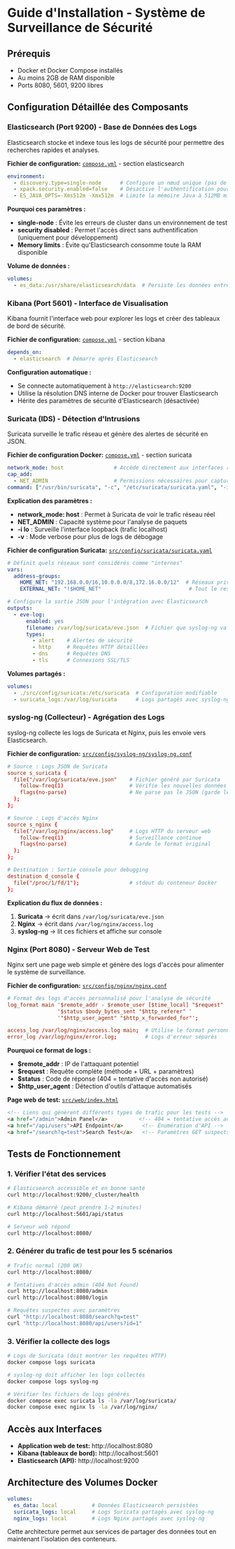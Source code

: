 # Guide d'Installation - Système de Surveillance de Sécurité

## Prérequis

- Docker et Docker Compose installés
- Au moins 2GB de RAM disponible
- Ports 8080, 5601, 9200 libres

## Configuration Détaillée des Composants

### Elasticsearch (Port 9200) - Base de Données des Logs

Elasticsearch stocke et indexe tous les logs de sécurité pour permettre des recherches rapides et analyses.

**Fichier de configuration:** [`compose.yml`](../compose.yml) - section elasticsearch

```yaml
environment:
  - discovery.type=single-node      # Configure un nœud unique (pas de cluster)
  - xpack.security.enabled=false    # Désactive l'authentification pour simplifier les tests
  - ES_JAVA_OPTS=-Xms512m -Xmx512m  # Limite la mémoire Java à 512MB min/max
```

**Pourquoi ces paramètres :**
- **single-node** : Évite les erreurs de cluster dans un environnement de test
- **security disabled** : Permet l'accès direct sans authentification (uniquement pour développement)
- **Memory limits** : Évite qu'Elasticsearch consomme toute la RAM disponible

**Volume de données :**
```yaml
volumes:
  - es_data:/usr/share/elasticsearch/data  # Persiste les données entre redémarrages
```

### Kibana (Port 5601) - Interface de Visualisation

Kibana fournit l'interface web pour explorer les logs et créer des tableaux de bord de sécurité.

**Fichier de configuration:** [`compose.yml`](../compose.yml) - section kibana

```yaml
depends_on:
  - elasticsearch  # Démarre après Elasticsearch
```

**Configuration automatique :**
- Se connecte automatiquement à `http://elasticsearch:9200`
- Utilise la résolution DNS interne de Docker pour trouver Elasticsearch
- Hérite des paramètres de sécurité d'Elasticsearch (désactivée)

### Suricata (IDS) - Détection d'Intrusions

Suricata surveille le trafic réseau et génère des alertes de sécurité en JSON.

**Fichier de configuration Docker:** [`compose.yml`](../compose.yml) - section suricata

```yaml
network_mode: host                # Accède directement aux interfaces réseau de l'hôte
cap_add:
  - NET_ADMIN                     # Permissions nécessaires pour capturer les paquets
command: ["/usr/bin/suricata", "-c", "/etc/suricata/suricata.yaml", "-i", "lo", "-v"]
```

**Explication des paramètres :**
- **network_mode: host** : Permet à Suricata de voir le trafic réseau réel
- **NET_ADMIN** : Capacité système pour l'analyse de paquets
- **-i lo** : Surveille l'interface loopback (trafic localhost)
- **-v** : Mode verbose pour plus de logs de débogage

**Fichier de configuration Suricata:** [`src/config/suricata/suricata.yaml`](../src/config/suricata/suricata.yaml)

```yaml
# Définit quels réseaux sont considérés comme "internes"
vars:
  address-groups:
    HOME_NET: "192.168.0.0/16,10.0.0.0/8,172.16.0.0/12"  # Réseaux privés RFC1918
    EXTERNAL_NET: "!$HOME_NET"                            # Tout le reste = externe

# Configure la sortie JSON pour l'intégration avec Elasticsearch
outputs:
  - eve-log:
      enabled: yes
      filename: /var/log/suricata/eve.json  # Fichier que syslog-ng va lire
      types:
        - alert    # Alertes de sécurité
        - http     # Requêtes HTTP détaillées
        - dns      # Requêtes DNS
        - tls      # Connexions SSL/TLS
```

**Volumes partagés :**
```yaml
volumes:
  - ./src/config/suricata:/etc/suricata  # Configuration modifiable
  - suricata_logs:/var/log/suricata      # Logs partagés avec syslog-ng
```

### syslog-ng (Collecteur) - Agrégation des Logs

syslog-ng collecte les logs de Suricata et Nginx, puis les envoie vers Elasticsearch.

**Fichier de configuration:** [`src/config/syslog-ng/syslog-ng.conf`](../src/config/syslog-ng/syslog-ng.conf)

```conf
# Source : Logs JSON de Suricata
source s_suricata {
  file("/var/log/suricata/eve.json"    # Fichier généré par Suricata
    follow-freq(1)                     # Vérifie les nouvelles données chaque seconde
    flags(no-parse)                    # Ne parse pas le JSON (garde le format original)
  );
};

# Source : Logs d'accès Nginx
source s_nginx {
  file("/var/log/nginx/access.log"     # Logs HTTP du serveur web
    follow-freq(1)                     # Surveillance continue
    flags(no-parse)                    # Garde le format original
  );
};

# Destination : Sortie console pour debugging
destination d_console {
  file("/proc/1/fd/1");                # stdout du conteneur Docker
};
```

**Explication du flux de données :**
1. **Suricata** → écrit dans `/var/log/suricata/eve.json`
2. **Nginx** → écrit dans `/var/log/nginx/access.log`  
3. **syslog-ng** → lit ces fichiers et affiche sur console

### Nginx (Port 8080) - Serveur Web de Test

Nginx sert une page web simple et génère des logs d'accès pour alimenter le système de surveillance.

**Fichier de configuration:** [`src/config/nginx/nginx.conf`](../src/config/nginx/nginx.conf)

```conf
# Format des logs d'accès personnalisé pour l'analyse de sécurité
log_format main '$remote_addr - $remote_user [$time_local] "$request" '
                '$status $body_bytes_sent "$http_referer" '
                '"$http_user_agent" "$http_x_forwarded_for"';

access_log /var/log/nginx/access.log main;  # Utilise le format personnalisé
error_log /var/log/nginx/error.log;         # Logs d'erreur séparés
```

**Pourquoi ce format de logs :**
- **$remote_addr** : IP de l'attaquant potentiel
- **$request** : Requête complète (méthode + URL + paramètres)
- **$status** : Code de réponse (404 = tentative d'accès non autorisé)
- **$http_user_agent** : Détection d'outils d'attaque automatisés

**Page web de test:** [`src/web/index.html`](../src/web/index.html)
```html
<!-- Liens qui génèrent différents types de trafic pour les tests -->
<a href="/admin">Admin Panel</a>          <!-- 404 = tentative accès admin -->
<a href="/api/users">API Endpoint</a>      <!-- Énumération d'API -->
<a href="/search?q=test">Search Test</a>   <!-- Paramètres GET suspects -->
```

## Tests de Fonctionnement

### 1. Vérifier l'état des services
```bash
# Elasticsearch accessible et en bonne santé
curl http://localhost:9200/_cluster/health

# Kibana démarré (peut prendre 1-2 minutes)
curl http://localhost:5601/api/status

# Serveur web répond
curl http://localhost:8080/
```

### 2. Générer du trafic de test pour les 5 scénarios
```bash
# Trafic normal (200 OK)
curl http://localhost:8080/

# Tentatives d'accès admin (404 Not Found)
curl http://localhost:8080/admin
curl http://localhost:8080/login

# Requêtes suspectes avec paramètres
curl "http://localhost:8080/search?q=test"
curl "http://localhost:8080/api/users?id=1"
```

### 3. Vérifier la collecte des logs
```bash
# Logs de Suricata (doit montrer les requêtes HTTP)
docker compose logs suricata

# syslog-ng doit afficher les logs collectés
docker compose logs syslog-ng

# Vérifier les fichiers de logs générés
docker compose exec suricata ls -la /var/log/suricata/
docker compose exec nginx ls -la /var/log/nginx/
```

## Accès aux Interfaces

- **Application web de test:** http://localhost:8080
- **Kibana (tableaux de bord):** http://localhost:5601  
- **Elasticsearch (API):** http://localhost:9200

## Architecture des Volumes Docker

```yaml
volumes:
  es_data: local           # Données Elasticsearch persistées
  suricata_logs: local     # Logs Suricata partagés avec syslog-ng
  nginx_logs: local        # Logs Nginx partagés avec syslog-ng
```

Cette architecture permet aux services de partager des données tout en maintenant l'isolation des conteneurs.